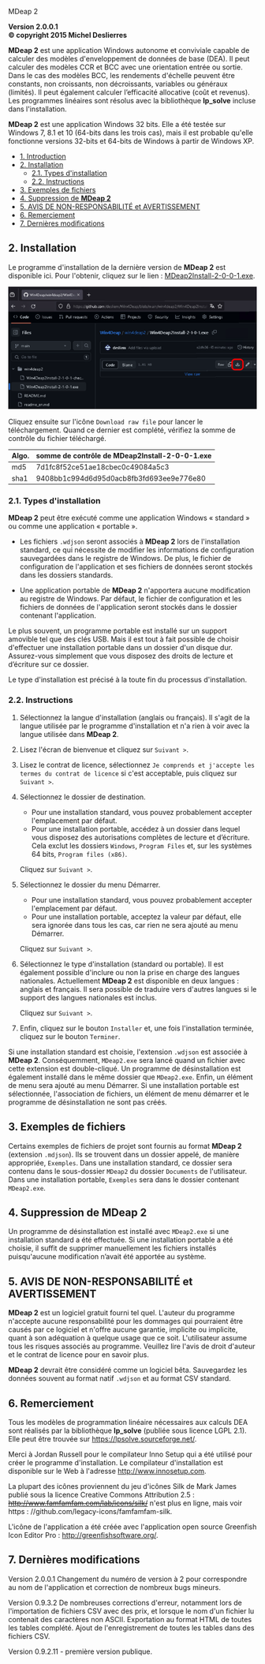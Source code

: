  MDeap 2

**Version 2.0.0.1**  
**© copyright 2015 Michel Deslierres**

**MDeap 2** est une application Windows autonome et conviviale capable de calculer des modèles d'enveloppement de données de base (DEA). Il peut calculer des modèles CCR et BCC avec une orientation entrée ou sortie. Dans le cas des modèles BCC, les rendements d'échelle peuvent être constants, non croissants, non décroissants, variables ou généraux (limités). Il peut également calculer l’efficacité allocative (coût et revenus). Les programmes linéaires sont résolus avec la bibliothèque **lp_solve** incluse dans l'installation.

**MDeap 2** est une application Windows 32 bits. Elle a été testée sur Windows 7, 8.1 et 10 (64-bits dans les trois cas), mais il est probable qu'elle fonctionne versions 32-bits et 64-bits de Windows à partir de Windows XP.

<!-- TOC -->

- [1. Introduction](#1-introduction)
- [2. Installation](#2-installation)
  - [2.1. Types d'installation](#21-types-dinstallation)
  - [2.2. Instructions](#22-instructions)
- [3. Exemples de fichiers](#3-exemples-de-fichiers)
- [4. Suppression de **MDeap 2**](#4-suppression-de-MDeap 2)
- [5. AVIS DE NON-RESPONSABILITÉ et AVERTISSEMENT](#5-avis-de-non-responsabilité-et-avertissement)
- [6. Remerciement](#6-remerciement)
- [7. Dernières modifications](#7-dernières-modifications)

<!-- /TOC -->

## 2. Installation

Le programme d'installation de la dernière version de **MDeap 2** est disponible ici. Pour l'obtenir, cliquez sur le lien : [MDeap2Install-2-0-0-1.exe](MDeap2Install-2-0-0-1.exe).

![](img/download_installer.png)

Cliquez ensuite sur l'icône `Download raw file` pour lancer le téléchargement. Quand ce dernier est complété,  vérifiez la somme de contrôle du fichier téléchargé.

| Algo. | somme de contrôle de MDeap2Install-2-0-0-1.exe |
|---    |--- |
| md5   | 7d1fc8f52ce51ae18cbec0c49084a5c3 |
| sha1  | 9408bb1c994d6d95d0acb8fb3fd693ee9e776e80 |

### 2.1. Types d'installation

**MDeap 2** peut être exécuté comme une application Windows « standard » ou comme une application « portable ».

- Les fichiers `.wdjson` seront associés à  **MDeap 2** lors de l'installation standard, ce qui nécessite de modifier les informations de configuration sauvegardées dans le registre de Windows. De plus, le fichier de configuration de l'application et ses fichiers de données seront stockés dans les dossiers standards.

- Une application portable de **MDeap 2** n'apportera aucune modification au registre de Windows. Par défaut, le fichier de configuration et les fichiers de données de l'application seront stockés dans le dossier contenant l'application.

Le plus souvent, un programme portable est installé sur un support amovible tel que des clés USB. Mais il est tout à fait possible de choisir d'effectuer une installation portable dans un dossier d'un disque dur. Assurez-vous simplement que vous disposez des droits de lecture et d’écriture sur ce dossier.

Le type d'installation est précisé à la toute fin du processus d'installation.

### 2.2. Instructions

1. Sélectionnez la langue d'installation (anglais ou français). Il s'agit de la langue utilisée par le programme d'installation et n'a rien à voir avec la langue utilisée dans **MDeap 2**.

1. Lisez l'écran de bienvenue et cliquez sur `Suivant >`.

1. Lisez le contrat de licence, sélectionnez `Je comprends et j'accepte les termes du contrat de licence` si c'est acceptable, puis cliquez sur `Suivant >`.

1. Sélectionnez le dossier de destination.
   - Pour une installation standard, vous pouvez probablement accepter l'emplacement par défaut.
   - Pour une installation portable, accédez à un dossier dans lequel vous disposez des autorisations complètes de lecture et d’écriture. Cela exclut les dossiers `Windows`, `Program Files` et, sur les systèmes 64 bits, `Program files (x86)`.
   
   Cliquez sur  `Suivant >`.

1. Sélectionnez le dossier du menu Démarrer.
   - Pour une installation standard, vous pouvez probablement accepter l'emplacement par défaut.
   - Pour une installation portable, acceptez la valeur par défaut, elle sera ignorée dans tous les cas, car rien ne sera ajouté au menu Démarrer.
   
   Cliquez sur  `Suivant >`.
   
1. Sélectionnez le type d'installation (standard ou portable). Il est également possible d'inclure ou non la prise en charge des langues nationales. Actuellement **MDeap 2** est disponible en deux langues : anglais et français. Il sera possible de traduire vers d'autres langues si le support des langues nationales est inclus.  

   Cliquez sur  `Suivant >`.

1. Enfin, cliquez sur le bouton `Installer` et, une fois l'installation terminée, cliquez sur le bouton `Terminer`.

Si une installation standard est choisie, l'extension `.wdjson` est associée à **MDeap 2**. Conséquemment, `MDeap2.exe` sera lancé quand un fichier avec cette extension est double-cliqué. Un programme de désinstallation est également installé dans le même dossier que `MDeap2.exe`. Enfin, un élément de menu sera ajouté au menu Démarrer. Si une installation portable est sélectionnée, l'association de fichiers, un élément de menu démarrer et le programme de désinstallation ne sont pas créés.

## 3. Exemples de fichiers

Certains exemples de fichiers de projet sont fournis au format **MDeap 2** (extension `.mdjson`). Ils se trouvent dans un dossier appelé, de manière appropriée, `Exemples`. Dans une installation standard, ce dossier sera contenu dans le sous-dossier `MDeap2` du dossier `Documents` de l'utilisateur. Dans une installation portable, `Exemples` sera dans le dossier contenant `MDeap2.exe`.

## 4. Suppression de **MDeap 2**

Un programme de désinstallation est installé avec `MDeap2.exe` si une installation standard a été effectuée. Si une installation portable a été choisie, il suffit de supprimer manuellement les fichiers installés puisqu'aucune modification n’avait été apportée au système.

## 5. AVIS DE NON-RESPONSABILITÉ et AVERTISSEMENT

**MDeap 2** est un logiciel gratuit fourni tel quel. L'auteur du programme n'accepte aucune responsabilité pour les dommages qui pourraient être causés par ce logiciel et n'offre aucune garantie, implicite ou implicite, quant à son adéquation à quelque usage que ce soit. L'utilisateur assume tous les risques associés au programme. Veuillez lire l'avis de droit d'auteur et le contrat de licence pour en savoir plus.

**MDeap 2** devrait être considéré comme un logiciel bêta. Sauvegardez les données souvent au format natif `.wdjson` et au format CSV standard.

## 6. Remerciement

Tous les modèles de programmation linéaire nécessaires aux calculs DEA sont réalisés par la bibliothèque **lp_solve** (publiée sous licence LGPL 2.1). Elle peut être trouvée sur https://lpsolve.sourceforge.net/.

Merci à Jordan Russell pour le compilateur Inno Setup qui a été utilisé pour créer le programme d'installation. Le compilateur d'installation est disponible sur le Web à l'adresse http://www.innosetup.com.

La plupart des icônes proviennent du jeu d'icônes Silk de Mark James publié sous la licence Creative Commons Attribution 2.5 : ~~http://www.famfamfam.com/lab/icons/silk/~~ n'est plus en ligne, mais voir https : //github.com/legacy-icons/famfamfam-silk.

L'icône de l'application a été créée avec l'application open source Greenfish Icon Editor Pro : http://greenfishsoftware.org/.


## 7. Dernières modifications

Version 2.0.0.1 Changement du numéro de version à 2 pour correspondre au nom de l'application et correction de nombreux bugs mineurs.

Version 0.9.3.2 De nombreuses corrections d'erreur, notamment lors de l'importation de fichiers CSV avec des prix, et lorsque le nom d'un fichier lu contenait des caractères non ASCII. Exportation au format HTML de toutes les tables complété. Ajout de l'enregistrement de toutes les tables dans des fichiers CSV.

Version 0.9.2.11 - première version publique.
